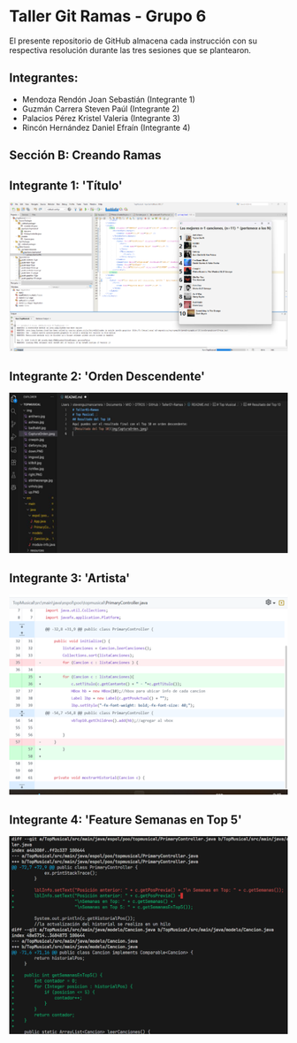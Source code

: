 # Taller Git Ramas - Grupo 6
El presente repositorio de GitHub almacena cada instrucción con su respectiva resolución durante las tres sesiones que se plantearon.

## Integrantes:
- Mendoza Rendón Joan Sebastián		(Integrante 1)
- Guzmán Carrera Steven Paúl		(Integrante 2)
- Palacios Pérez Kristel Valeria	(Integrante 3)
- Rincón Hernández Daniel Efraín	(Integrante 4)

## Sección B: Creando Ramas
## Integrante 1: 'Título'
![Modificación del Título de la ventana main](./assets/integrante_1.png)

## Integrante 2: 'Orden Descendente'
![Resultado del Top 10](./assets/integrante_2.png)

## Integrante 3: 'Artista'
![Colocar nombre artista antes del nombre de la canción](./assets/integrante_3.png)

## Integrante 4: 'Feature Semanas en Top 5'
![Cambios integrante 4](./assets/integrante_4.png)
